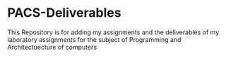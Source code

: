 # PACS-Deliverables
This Repository is for adding my assignments and the deliverables of my laboratory assignments for the subject of Programming and Architectuecture of computers 
